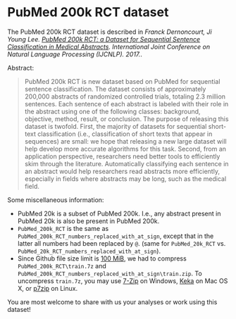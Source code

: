 # PubMed 200k RCT dataset

The PubMed 200k RCT dataset is described in *Franck Dernoncourt, Ji Young Lee. [PubMed 200k RCT: a Dataset for Sequential Sentence Classification in Medical Abstracts](https://arxiv.org/abs/1710.06071). International Joint Conference on Natural Language Processing (IJCNLP). 2017.*.

Abstract:

> PubMed 200k RCT is new dataset based on PubMed for sequential sentence classification. The dataset consists of approximately 200,000 abstracts of randomized controlled trials, totaling 2.3 million sentences. Each sentence of each abstract is labeled with their role in the abstract using one of the following classes: background, objective, method, result, or conclusion. The purpose of releasing this dataset is twofold. First, the majority of datasets for sequential short-text classification (i.e., classification of short texts that appear in sequences) are small: we hope that releasing a new large dataset will help develop more accurate algorithms for this task. Second, from an application perspective, researchers need better tools to efficiently skim through the literature. Automatically classifying each sentence in an abstract would help researchers read abstracts more efficiently, especially in fields where abstracts may be long, such as the medical field.


Some miscellaneous information:
- PubMed 20k is a subset of PubMed 200k. I.e., any abstract present in PubMed 20k is also be present in PubMed 200k. 
- `PubMed_200k_RCT` is the same as `PubMed_200k_RCT_numbers_replaced_with_at_sign`, except that in the latter all numbers had been replaced by `@`. (same for `PubMed_20k_RCT` vs. `PubMed_20k_RCT_numbers_replaced_with_at_sign`).
- Since Github file size limit is [100 MiB](https://stackoverflow.com/a/43098961/395857), we had to compress `PubMed_200k_RCT\train.7z` and `PubMed_200k_RCT_numbers_replaced_with_at_sign\train.zip`. To uncompress `train.7z`, you may use [7-Zip](http://www.7-zip.org/download.html) on Windows,  [Keka](http://www.kekaosx.com/en/) on Mac OS X, or [p7zip](http://p7zip.sourceforge.net/) on Linux.

You are most welcome to share with us your analyses or work using this dataset!
